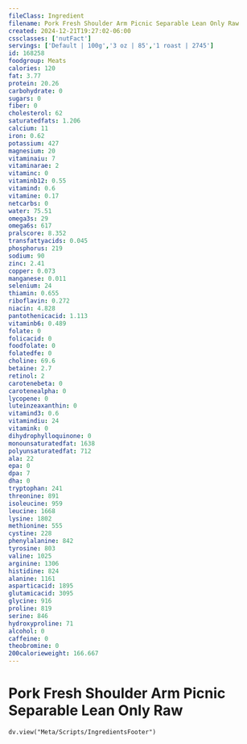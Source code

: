 ```yaml
---
fileClass: Ingredient
filename: Pork Fresh Shoulder Arm Picnic Separable Lean Only Raw
created: 2024-12-21T19:27:02-06:00
cssclasses: ['nutFact']
servings: ['Default | 100g','3 oz | 85','1 roast | 2745']
id: 168258
foodgroup: Meats
calories: 120
fat: 3.77
protein: 20.26
carbohydrate: 0
sugars: 0
fiber: 0
cholesterol: 62
saturatedfats: 1.206
calcium: 11
iron: 0.62
potassium: 427
magnesium: 20
vitaminaiu: 7
vitaminarae: 2
vitaminc: 0
vitaminb12: 0.55
vitamind: 0.6
vitamine: 0.17
netcarbs: 0
water: 75.51
omega3s: 29
omega6s: 617
pralscore: 8.352
transfattyacids: 0.045
phosphorus: 219
sodium: 90
zinc: 2.41
copper: 0.073
manganese: 0.011
selenium: 24
thiamin: 0.655
riboflavin: 0.272
niacin: 4.828
pantothenicacid: 1.113
vitaminb6: 0.489
folate: 0
folicacid: 0
foodfolate: 0
folatedfe: 0
choline: 69.6
betaine: 2.7
retinol: 2
carotenebeta: 0
carotenealpha: 0
lycopene: 0
luteinzeaxanthin: 0
vitamind3: 0.6
vitamindiu: 24
vitamink: 0
dihydrophylloquinone: 0
monounsaturatedfat: 1638
polyunsaturatedfat: 712
ala: 22
epa: 0
dpa: 7
dha: 0
tryptophan: 241
threonine: 891
isoleucine: 959
leucine: 1668
lysine: 1802
methionine: 555
cystine: 228
phenylalanine: 842
tyrosine: 803
valine: 1025
arginine: 1306
histidine: 824
alanine: 1161
asparticacid: 1895
glutamicacid: 3095
glycine: 916
proline: 819
serine: 846
hydroxyproline: 71
alcohol: 0
caffeine: 0
theobromine: 0
200calorieweight: 166.667
---
```


# Pork Fresh Shoulder Arm Picnic Separable Lean Only Raw

```dataviewjs
dv.view("Meta/Scripts/IngredientsFooter")
```